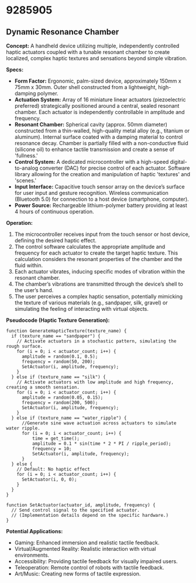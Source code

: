 # 9285905

## Dynamic Resonance Chamber

**Concept:** A handheld device utilizing multiple, independently controlled haptic actuators coupled with a tunable resonant chamber to create localized, complex haptic textures and sensations beyond simple vibration.

**Specs:**

*   **Form Factor:** Ergonomic, palm-sized device, approximately 150mm x 75mm x 30mm. Outer shell constructed from a lightweight, high-damping polymer.
*   **Actuation System:** Array of 16 miniature linear actuators (piezoelectric preferred) strategically positioned around a central, sealed resonant chamber. Each actuator is independently controllable in amplitude and frequency.
*   **Resonant Chamber:** Spherical cavity (approx. 50mm diameter) constructed from a thin-walled, high-quality metal alloy (e.g., titanium or aluminum). Internal surface coated with a damping material to control resonance decay. Chamber is partially filled with a non-conductive fluid (silicone oil) to enhance tactile transmission and create a sense of 'fullness.'
*   **Control System:** A dedicated microcontroller with a high-speed digital-to-analog converter (DAC) for precise control of each actuator. Software library allowing for the creation and manipulation of haptic 'textures' and 'scenes.'
*   **Input Interface:** Capacitive touch sensor array on the device’s surface for user input and gesture recognition. Wireless communication (Bluetooth 5.0) for connection to a host device (smartphone, computer).
*   **Power Source:** Rechargeable lithium-polymer battery providing at least 4 hours of continuous operation.

**Operation:**

1.  The microcontroller receives input from the touch sensor or host device, defining the desired haptic effect.
2.  The control software calculates the appropriate amplitude and frequency for each actuator to create the target haptic texture. This calculation considers the resonant properties of the chamber and the fluid within.
3.  Each actuator vibrates, inducing specific modes of vibration within the resonant chamber.
4.  The chamber’s vibrations are transmitted through the device’s shell to the user’s hand.
5.  The user perceives a complex haptic sensation, potentially mimicking the texture of various materials (e.g., sandpaper, silk, gravel) or simulating the feeling of interacting with virtual objects.

**Pseudocode (Haptic Texture Generation):**

```
function GenerateHapticTexture(texture_name) {
  if (texture_name == "sandpaper") {
    // Activate actuators in a stochastic pattern, simulating the rough surface.
    for (i = 0; i < actuator_count; i++) {
      amplitude = random(0.1, 0.5);
      frequency = random(50, 200);
      SetActuator(i, amplitude, frequency);
    }
  } else if (texture_name == "silk") {
    // Activate actuators with low amplitude and high frequency, creating a smooth sensation.
    for (i = 0; i < actuator_count; i++) {
      amplitude = random(0.05, 0.15);
      frequency = random(200, 500);
      SetActuator(i, amplitude, frequency);
    }
  } else if (texture_name == "water_ripple") {
      //Generate sine wave actuation across actuators to simulate water ripple.
      for (i = 0; i < actuator_count; i++) {
          time = get_time();
          amplitude = 0.1 * sin(time * 2 * PI / ripple_period);
          frequency = 10;
          SetActuator(i, amplitude, frequency);
      }
  } else {
    // Default: No haptic effect
    for (i = 0; i < actuator_count; i++) {
      SetActuator(i, 0, 0);
    }
  }
}

function SetActuator(actuator_id, amplitude, frequency) {
  // Send control signal to the specified actuator.
  // (Implementation details depend on the specific hardware.)
}
```

**Potential Applications:**

*   Gaming: Enhanced immersion and realistic tactile feedback.
*   Virtual/Augmented Reality: Realistic interaction with virtual environments.
*   Accessibility: Providing tactile feedback for visually impaired users.
*   Teleoperation: Remote control of robots with tactile feedback.
*   Art/Music: Creating new forms of tactile expression.